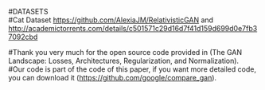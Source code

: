 #DATASETS  
#Cat Dataset https://github.com/AlexiaJM/RelativisticGAN and http://academictorrents.com/details/c501571c29d16d7f41d159d699d0e7fb37092cbd  

#Thank you very much for the open source code provided in (The GAN Landscape: Losses, Architectures, Regularization, and Normalization).  
#Our code is part of the code of this paper, if you want more detailed code, you can download it (https://github.com/google/compare_gan).
